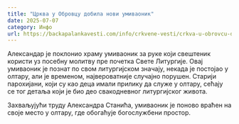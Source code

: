 ```yaml
---
title: "Црква у Обровцу добила нови умиваоник"
date: 2025-07-07
category: Инфо
url: https://backapalankavesti.com/info/crkvene-vesti/crkva-u-obrovcu-dobila-novi-umivaonik/
---
```


Александар је поклонио храму умиваоник за руке који свештеник користи уз посебну молитву пре почетка Свете Литургије. Овај умиваоник је познат по свом литургијском значају, некада је постојао у олтару, али је временом, највероватније случајно порушен. Старији парохијани, који су као деца имали прилику да служе у олтару, сећају се тог детаља који је био део свакодневног литургијског живота.

Захваљујући труду Александра Станића, умиваоник је поново враћен на своје место у олтару, где обогаћује богослужбени простор.
